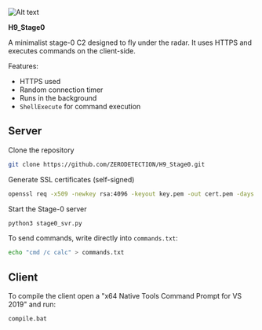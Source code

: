 ![Alt text](url-to-image)


**H9_Stage0**

A minimalist stage-0 C2 designed to fly under the radar. It uses HTTPS and executes commands on the client-side.

Features:
- HTTPS used
- Random connection timer
- Runs in the background
- `ShellExecute` for command execution


## Server
Clone the repository
```bash
git clone https://github.com/ZERODETECTION/H9_Stage0.git
```
Generate SSL certificates (self-signed)
```bash
openssl req -x509 -newkey rsa:4096 -keyout key.pem -out cert.pem -days 365 -nodes
```

Start the Stage-0 server
```bash
python3 stage0_svr.py
```

To send commands, write directly into `commands.txt`:

```bash
echo "cmd /c calc" > commands.txt
```

## Client
To compile the client open a "x64 Native Tools Command Prompt for VS 2019" and run:

```bash
compile.bat
```


